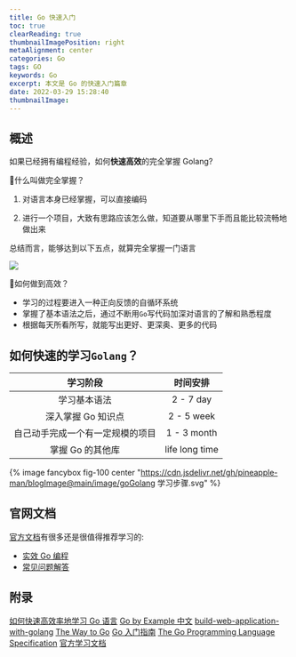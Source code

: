 ```yaml
---
title: Go 快速入门
toc: true
clearReading: true
thumbnailImagePosition: right
metaAlignment: center
categories: Go
tags: GO
keywords: Go
excerpt: 本文是 Go 的快速入门篇章
date: 2022-03-29 15:28:40
thumbnailImage:
---
```


<!-- toc -->

## 概述

如果已经拥有编程经验，如何**快速高效**的完全掌握 Golang?

:thinking:什么叫做完全掌握？

1. 对语言本身已经掌握，可以直接编码

2. 进行一个项目，大致有思路应该怎么做，知道要从哪里下手而且能比较流畅地做出来

总结而言，能够达到以下五点，就算完全掌握一门语言

![](https://cdn.jsdelivr.net/gh/pineapple-man/blogImage@main/image/go如何算完全掌握一门语言？.svg)

:thinking:如何做到高效？

- 学习的过程要进入一种正向反馈的自循环系统
- 掌握了基本语法之后，通过不断用`Go`写代码加深对语言的了解和熟悉程度
- 根据每天所看所写，就能写出更好、更深奥、更多的代码

## 如何快速的学习`Golang`？

|             学习阶段             |    时间安排    |
| :------------------------------: | :------------: |
|           学习基本语法           |   2 - 7 day    |
|        深入掌握 Go 知识点        |   2 - 5 week   |
| 自己动手完成一个有一定规模的项目 |  1 - 3 month   |
|         掌握 Go 的其他库         | life long time |

{% image fancybox fig-100  center "https://cdn.jsdelivr.net/gh/pineapple-man/blogImage@main/image/goGolang 学习步骤.svg" %}

## 官网文档

[官方文档](https://go-zh.org/doc/)有很多还是很值得推荐学习的:

- [实效 Go 编程](https://go-zh.org/doc/effective_go.html)
- [常见问题解答](https://go-zh.org/doc/faq)

## 附录

[如何快速高效率地学习 Go 语言](https://www.cnblogs.com/code-craftsman/p/12515802.html)
[Go by Example 中文](https://books.studygolang.com/gobyexample/)
[build-web-application-with-golang](https://github.com/astaxie/build-web-application-with-golang)
[The Way to Go](https://github.com/unknwon/the-way-to-go_ZH_CN)
[Go 入门指南](https://learnku.com/docs/the-way-to-go)
[The Go Programming Language Specification](https://go.dev/ref/spec)
[官方学习文档](https://tour.golang.org/welcome)
